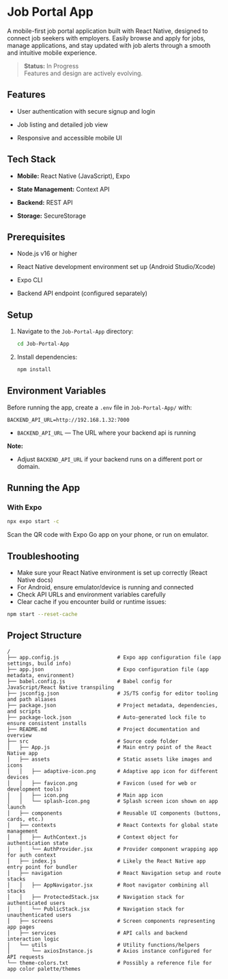 # Job Portal App

A mobile-first job portal application built with React Native, designed to connect job seekers with employers. Easily browse and apply for jobs, manage applications, and stay updated with job alerts through a smooth and intuitive mobile experience.

> **Status:** In Progress  
> Features and design are actively evolving.

## Features 

- User authentication with secure signup and login

- Job listing and detailed job view

- Responsive and accessible mobile UI

## Tech Stack

- **Mobile:** React Native (JavaScript), Expo

- **State Management:** Context API

- **Backend:** REST API

- **Storage:** SecureStorage

## Prerequisites

- Node.js v16 or higher

- React Native development environment set up (Android Studio/Xcode)

- Expo CLI

- Backend API endpoint (configured separately)

## Setup 

1. Navigate to the `Job-Portal-App` directory:
    ```bash
    cd Job-Portal-App
    ```
2. Install dependencies:
    ```bash
    npm install
    ```

## Environment Variables
    
Before running the app, create a `.env` file in `Job-Portal-App/` with:
```
BACKEND_API_URL=http://192.168.1.32:7000
```
- `BACKEND_API_URL` — The URL where your backend api is running

**Note:**
- Adjust `BACKEND_API_URL` if your backend runs on a different port or domain.

## Running the App

### With Expo

```bash
npx expo start -c
```

Scan the QR code with Expo Go app on your phone, or run on emulator.

## Troubleshooting

- Make sure your React Native environment is set up correctly (React Native docs)
- For Android, ensure emulator/device is running and connected
- Check API URLs and environment variables carefully
- Clear cache if you encounter build or runtime issues:
```bash
npm start --reset-cache
```

## Project Structure

```
/
├── app.config.js                   # Expo app configuration file (app settings, build info)
├── app.json                        # Expo configuration file (app metadata, environment)
├── babel.config.js                 # Babel config for JavaScript/React Native transpiling
├── jsconfig.json                   # JS/TS config for editor tooling and path aliases
├── package.json                    # Project metadata, dependencies, and scripts
├── package-lock.json               # Auto-generated lock file to ensure consistent installs
├── README.md                       # Project documentation and overview
├── src                             # Source code folder
│   ├── App.js                      # Main entry point of the React Native app
│   ├── assets                      # Static assets like images and icons
│   │   ├── adaptive-icon.png       # Adaptive app icon for different devices
│   │   ├── favicon.png             # Favicon (used for web or development tools)
│   │   ├── icon.png                # Main app icon
│   │   └── splash-icon.png         # Splash screen icon shown on app launch
│   ├── components                  # Reusable UI components (buttons, cards, etc.)
│   ├── contexts                    # React Contexts for global state management
│   │   ├── AuthContext.js          # Context object for authentication state
│   │   └── AuthProvider.jsx        # Provider component wrapping app for auth context
│   ├── index.js                    # Likely the React Native app entry point for bundler
│   ├── navigation                  # React Navigation setup and route stacks
│   │   ├── AppNavigator.jsx        # Root navigator combining all stacks
│   │   ├── ProtectedStack.jsx      # Navigation stack for authenticated users
│   │   └── PublicStack.jsx         # Navigation stack for unauthenticated users
│   ├── screens                     # Screen components representing app pages
│   ├── services                    # API calls and backend interaction logic
│   └── utils                       # Utility functions/helpers
│       └── axiosInstance.js        # Axios instance configured for API requests
└── theme-colors.txt                # Possibly a reference file for app color palette/themes
```

